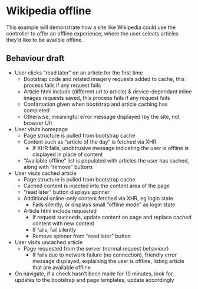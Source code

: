 # Wikipedia offline

This example will demonstrate how a site like Wikipedia could use the controller to offer an offline experience, where the user selects articles they'd like to be availble offline.

## Behaviour draft

* User clicks “read later” on an article for the first time
    * Bootstrap code and related imagery requests added to cache, this process fails if any request fails
    * Article html include (different url to article) & device-dependant inline images requests saved, this process fails if any request fails
    * Confirmation given when bootstrap and article caching has completed
    * Otherwise, meaningful error message displayed (by the site, not browser UI)
* User visits homepage
    * Page structure is pulled from bootstrap cache
    * Content such as “article of the day” is fetched via XHR
        * If XHR fails, unobtrusive message indicating the user is offline is displayed in place of content
    * “Available offline” list is populated with articles the user has cached, along with “remove” buttons
* User visits cached article
    * Page structure is pulled from bootstrap cache
    * Cached content is injected into the content area of the page
    * “read later” button displays spinner
    * Additional online-only content fetched via XHR, eg login state
        * Fails silently, or displays small “offline mode” as login state
    * Article html include requested
        * If request succeeds, update content on page and replace cached content with new content
        * If fails, fail silently
        * Remove spinner from “read later” button
* User visits uncached article
    * Page requested from the server (normal request behaviour)
        * If fails due to network failure (no connection), friendly error message displayed, explaining the user is offline, listing article that are available offline
* On navigate, if a check hasn’t been made for 10 minutes, look for updates to the bootstrap and page templates, update accordingly
